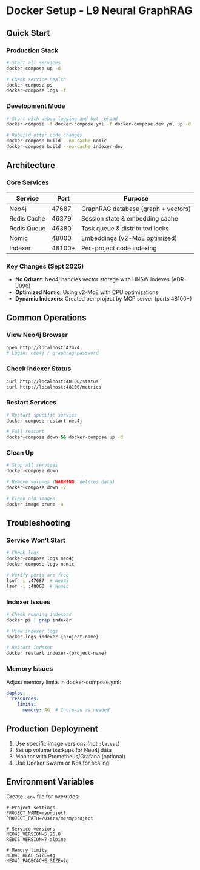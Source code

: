 # Docker Setup - L9 Neural GraphRAG

## Quick Start

### Production Stack
```bash
# Start all services
docker-compose up -d

# Check service health
docker-compose ps
docker-compose logs -f
```

### Development Mode
```bash
# Start with debug logging and hot reload
docker-compose -f docker-compose.yml -f docker-compose.dev.yml up -d

# Rebuild after code changes
docker-compose build --no-cache nomic
docker-compose build --no-cache indexer-dev
```

## Architecture

### Core Services

| Service | Port | Purpose |
|---------|------|---------|
| Neo4j | 47687 | GraphRAG database (graph + vectors) |
| Redis Cache | 46379 | Session state & embedding cache |
| Redis Queue | 46380 | Task queue & distributed locks |
| Nomic | 48000 | Embeddings (v2-MoE optimized) |
| Indexer | 48100+ | Per-project code indexing |

### Key Changes (Sept 2025)
- **No Qdrant**: Neo4j handles vector storage with HNSW indexes (ADR-0096)
- **Optimized Nomic**: Using v2-MoE with CPU optimizations
- **Dynamic Indexers**: Created per-project by MCP server (ports 48100+)

## Common Operations

### View Neo4j Browser
```bash
open http://localhost:47474
# Login: neo4j / graphrag-password
```

### Check Indexer Status
```bash
curl http://localhost:48100/status
curl http://localhost:48100/metrics
```

### Restart Services
```bash
# Restart specific service
docker-compose restart neo4j

# Full restart
docker-compose down && docker-compose up -d
```

### Clean Up
```bash
# Stop all services
docker-compose down

# Remove volumes (WARNING: deletes data)
docker-compose down -v

# Clean old images
docker image prune -a
```

## Troubleshooting

### Service Won't Start
```bash
# Check logs
docker-compose logs neo4j
docker-compose logs nomic

# Verify ports are free
lsof -i :47687  # Neo4j
lsof -i :48000  # Nomic
```

### Indexer Issues
```bash
# Check running indexers
docker ps | grep indexer

# View indexer logs
docker logs indexer-{project-name}

# Restart indexer
docker restart indexer-{project-name}
```

### Memory Issues
Adjust memory limits in docker-compose.yml:
```yaml
deploy:
  resources:
    limits:
      memory: 4G  # Increase as needed
```

## Production Deployment

1. Use specific image versions (not `:latest`)
2. Set up volume backups for Neo4j data
3. Monitor with Prometheus/Grafana (optional)
4. Use Docker Swarm or K8s for scaling

## Environment Variables

Create `.env` file for overrides:
```env
# Project settings
PROJECT_NAME=myproject
PROJECT_PATH=/Users/me/myproject

# Service versions
NEO4J_VERSION=5.26.0
REDIS_VERSION=7-alpine

# Memory limits
NEO4J_HEAP_SIZE=4g
NEO4J_PAGECACHE_SIZE=2g
```